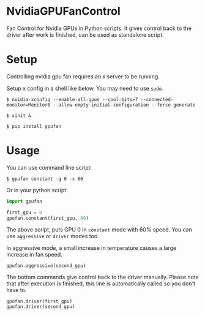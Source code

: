 # NvidiaGPUFanControl
Fan Control for Nvidia GPUs in Python scripts. It gives control back to the driver after work is finished, can be used as standalone script. 

# Setup
Controlling nvidia gpu fan requires an `X` server to be running.

Setup x config in a shell like below. You may need to use `sudo`.

```
$ nvidia-xconfig --enable-all-gpus --cool-bits=7 --connected-monitor=Monitor0 --allow-empty-initial-configuration --force-generate
```
```
$ xinit &
```
```
$ pip install gpufan
```
# Usage
You can use command line script:

```
$ gpufan constant -g 0 -s 60
```

Or in your python script:

```python
import gpufan

first_gpu = 0
gpufan.constant(first_gpu, 60)
```
The above script, puts GPU 0 in `constant` mode with 60% speed. You can use `aggressive` or `driver` modes too.

In aggressive mode, a small increase in temperature causes a large increase in fan speed.
```
gpufan.aggressive(second_gpu)
```

The bottom commands give control back to the driver manually. Please note that after execution is finished, this line is automatically called so you don't have to.
```
gpufan.driver(first_gpu)
gpufan.driver(second_gpu)
```
